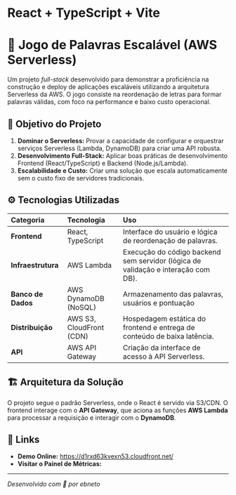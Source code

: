 # React + TypeScript + Vite
# 🚀 Jogo de Palavras Escalável (AWS Serverless)

Um projeto *full-stack* desenvolvido para demonstrar a proficiência na construção e deploy de aplicações escaláveis utilizando a arquitetura Serverless da AWS. O jogo consiste na reordenação de letras para formar palavras válidas, com foco na performance e baixo custo operacional.

## 🎯 Objetivo do Projeto

1.  **Dominar o Serverless:** Provar a capacidade de configurar e orquestrar serviços Serverless (Lambda, DynamoDB) para criar uma API robusta.
2.  **Desenvolvimento Full-Stack:** Aplicar boas práticas de desenvolvimento Frontend (React/TypeScript) e Backend (Node.js/Lambda).
3.  **Escalabilidade e Custo:** Criar uma solução que escala automaticamente sem o custo fixo de servidores tradicionais.

## ⚙️ Tecnologias Utilizadas

| Categoria | Tecnologia | Uso |
| :--- | :--- | :--- |
| **Frontend** | React, TypeScript | Interface do usuário e lógica de reordenação de palavras. |
| **Infraestrutura** | AWS Lambda | Execução do código backend sem servidor (lógica de validação e interação com DB). |
| **Banco de Dados** | AWS DynamoDB (NoSQL) | Armazenamento das palavras, usuários e pontuação |
| **Distribuição** | AWS S3, CloudFront (CDN) | Hospedagem estática do frontend e entrega de conteúdo de baixa latência. |
| **API** | AWS API Gateway | Criação da interface de acesso à API Serverless. |

## 🏗️ Arquitetura da Solução

O projeto segue o padrão Serverless, onde o React é servido via S3/CDN. O frontend interage com o **API Gateway**, que aciona as funções **AWS Lambda** para processar a requisição e interagir com o **DynamoDB**.

## 🔗 Links

* **Demo Online:** https://d1rxd63kvexn53.cloudfront.net/
* **Visitar o Painel de Métricas:** 

***
*Desenvolvido com 💛 por ebneto*
